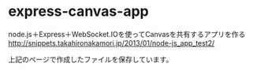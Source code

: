 express-canvas-app
==================

node.js＋Express＋WebSocket.IOを使ってCanvasを共有するアプリを作る  
http://snippets.takahironakamori.jp/2013/01/node-js_app_test2/

上記のページで作成したファイルを保存しています。

